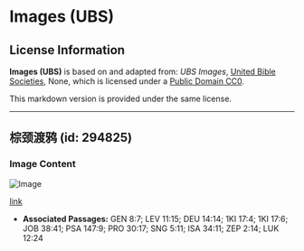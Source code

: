 # Images (UBS)

## License Information

**Images (UBS)** is based on and adapted from: _UBS Images_, [United Bible Societies](https://unitedbiblesocieties.org/), None, which is licensed under a [Public Domain CC0](https://creativecommons.org/public-domain/cc0/).

This markdown version is provided under the same license.



--------------------------------

## 棕颈渡鸦 (id: 294825)

### Image Content

![Image](https://cdn.aquifer.bible/aquifer-content/resources/Media/WEB-0093_brown-necked_raven.jpg)

[link](https://cdn.aquifer.bible/aquifer-content/resources/Media/WEB-0093_brown-necked_raven.jpg)

* **Associated Passages:** GEN 8:7; LEV 11:15; DEU 14:14; 1KI 17:4; 1KI 17:6; JOB 38:41; PSA 147:9; PRO 30:17; SNG 5:11; ISA 34:11; ZEP 2:14; LUK 12:24

